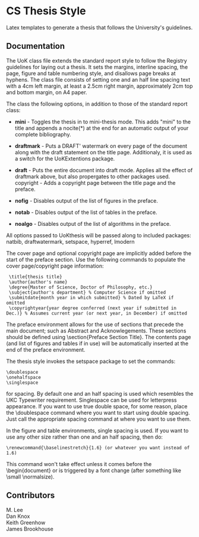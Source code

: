# CS Thesis Style

Latex templates to generate a thesis that follows the University's guidelines.

## Documentation

 The UoK class file extends the standard report style to follow the Registry
 guidelines for laying out a thesis. It sets the margins, interline spacing,
 the page, figure and table numbering style, and disallows page breaks at
 hyphens. The class file consists of setting one and an half line spacing text
 with a 4cm left margin, at least a 2.5cm right margin, approximately 2cm top
 and bottom margin, on A4 paper.
 
 The class the following options, in addition to those of the standard report
 class:

* __mini__ - Toggles the thesis in to mini-thesis mode. This adds "mini" to the
title and appends a nocite(*) at the end for an automatic output of
your complete bibliography.
    
* __draftmark__ - Puts a DRAFT' watermark on every page of the document along
with the draft statement on the title page. Additionaly, it
is used as a switch for the UoKExtentions package.
    
* __draft__ - Puts the entire document into draft mode. Applies all the effect
of draftmark above, but also propergates to other packages used.
copyright - Adds a copyright page between the title page and the preface.
    
* __nofig__ - Disables output of the list of figures in the preface.
    
* __notab__ - Disables output of the list of tables in the preface.
    
* __noalgo__ - Disables output of the list of algorithms in the preface.
 
 All options passed to UoKthesis will be passed along to included packages:
natbib, draftwatermark, setspace, hyperref, lmodern

 The cover page and optional copyright page are implicitly added before the
 start of the preface section. Use the following commands to populate the 
 cover page/copyright page information:

     \title{thesis title}
     \author{author's name} 
     \degree{Master of Science, Doctor of Philosophy, etc.} 
     \subject{author's department} % Computer Science if omitted 
     \submitdate{month year in which submitted} % Dated by LaTeX if omitted 
     \copyrightyear{year degree conferred (next year if submitted in Dec.)} % Assumes current year (or next year, in December) if omitted 
 
 The preface environment allows for the use of sections that precede the main
 document; such as Abstract and  Acknowlegements. These sections should be
 defined using \section{Preface Section Title}. The contents page (and list of
 figures and tables if in use) will be automatically inserted at the end of the
 preface environment.

 The thesis style invokes the setspace package to set the commands:   

    \doublespace   
    \onehalfspace   
    \singlespace  
 for spacing. By default one and an half spacing is used which resembles the
 UKC Typewriter requirement. Singlespace can be used for letterpress
 appearance. If you want to use true double space, for some reason, place the
 \doublespace command where you want to start using double spacing. Just call
 the appropriate spacing command at where you want to use them.
 
 In the figure and table environments, single spacing is used. If you want to
 use any other size rather than one and an half spacing, then do:

 	\renewcommand{\baselinestretch}{1.6} (or whatever you want instead of 1.6)
 This command won't take effect unless it comes before the \begin{document} or
 is triggered by a font change (after something like \small \normalsize).

 ## Contributors
 M. Lee   
 Dan Knox   
 Keith Greenhow    
 James Brookhouse    